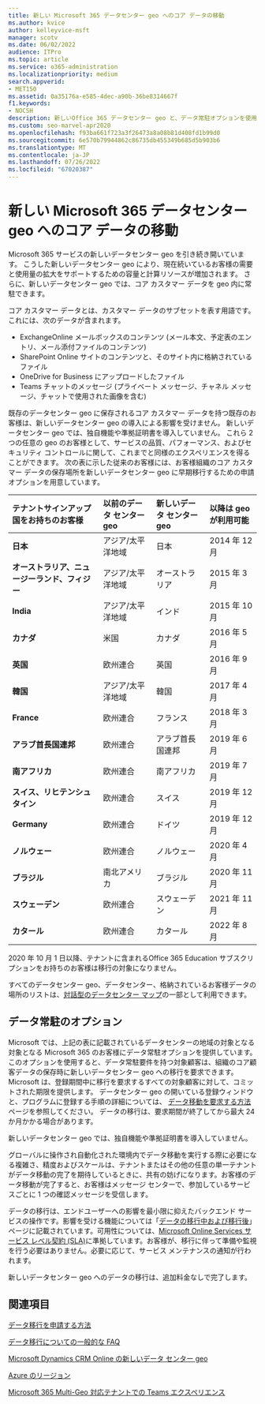 ```yaml
---
title: 新しい Microsoft 365 データセンター geo へのコア データの移動
ms.author: kvice
author: kelleyvice-msft
manager: scotv
ms.date: 06/02/2022
audience: ITPro
ms.topic: article
ms.service: o365-administration
ms.localizationpriority: medium
search.appverid:
- MET150
ms.assetid: 0a35176a-e585-4dec-a90b-36be8314667f
f1.keywords:
- NOCSH
description: 新しいOffice 365 データセンター geo と、データ常駐オプションを使用してコア データの新しい geo への移動を要求する方法について説明します。
ms.custom: seo-marvel-apr2020
ms.openlocfilehash: f93ba661f723a3f26473a8a08b81d408fd1b99d0
ms.sourcegitcommit: 6e570b79944862c86735db455349b685d5b903b6
ms.translationtype: MT
ms.contentlocale: ja-JP
ms.lasthandoff: 07/26/2022
ms.locfileid: "67020387"
---
```

# <a name="moving-core-data-to-new-microsoft-365-datacenter-geos"></a>新しい Microsoft 365 データセンター geo へのコア データの移動

Microsoft 365 サービスの新しいデータセンター geo を引き続き開いています。 こうした新しいデータセンター geo により、現在続いているお客様の需要と使用量の拡大をサポートするための容量と計算リソースが増加されます。 さらに、新しいデータセンター geo では、コア カスタマー データを geo 内に常駐できます。

コア カスタマー データとは、カスタマー データのサブセットを表す用語です。これには、次のデータが含まれます。

- ExchangeOnline メールボックスのコンテンツ (メール本文、予定表のエントリ、メール添付ファイルのコンテンツ)
- SharePoint Online サイトのコンテンツと、そのサイト内に格納されているファイル
- OneDrive for Business にアップロードしたファイル
- Teams チャットのメッセージ (プライベート メッセージ、チャネル メッセージ、チャットで使用された画像を含む)
  
既存のデータセンター geo に保存されるコア カスタマー データを持つ既存のお客様は、新しいデータセンター geo の導入による影響を受けません。 新しいデータセンター geo では、独自機能や準拠証明書を導入していません。 これら 2 つの任意の geo のお客様として、サービスの品質、パフォーマンス、およびセキュリティ コントロールに関して、これまでと同様のエクスペリエンスを得ることができます。 次の表に示した従来のお客様には、お客様組織のコア カスタマー データの保存場所を新しいデータセンター geo に早期移行するための申請オプションを用意しています。
  
| テナントサインアップ国をお持ちのお客様 | 以前のデータ センター geo | 新しいデータ センター geo | 以降は geo が利用可能 |
|:-----|:-----|:-----|:-----|
|**日本**| アジア/太平洋地域 | 日本 | 2014 年 12 月 |
|**オーストラリア、ニュージーランド、フィジー**| アジア/太平洋地域 | オーストラリア | 2015 年 3 月 |
|**India**| アジア/太平洋地域 | インド | 2015 年 10 月 |
|**カナダ**| 米国 | カナダ | 2016 年 5 月 |
|**英国**| 欧州連合 | 英国 | 2016 年 9 月 |
|**韓国**| アジア/太平洋地域 | 韓国 | 2017 年 4 月 |
|**France**| 欧州連合 | フランス | 2018 年 3 月 |
|**アラブ首長国連邦**| 欧州連合 | アラブ首長国連邦 | 2019 年 6 月 |
|**南アフリカ**| 欧州連合 | 南アフリカ | 2019 年 7 月 |
|**スイス、リヒテンシュタイン**| 欧州連合 | スイス | 2019 年 12 月 |
|**Germany**| 欧州連合 | ドイツ | 2019 年 12 月 |
|**ノルウェー**| 欧州連合 | ノルウェー | 2020 年 4 月 |
|**ブラジル**| 南北アメリカ | ブラジル | 2020 年 11 月 |
|**スウェーデン**| 欧州連合 | スウェーデン | 2021 年 11 月 |
|**カタール**| 欧州連合 | カタール | 2022 年 8 月 |

2020 年 10 月 1 日以降、テナントに含まれるOffice 365 Education サブスクリプションをお持ちのお客様は移行の対象になりません。

すべてのデータセンター geo、データセンター、格納されているお客様データの場所のリストは、[対話型のデータセンター マップ](https://office.com/datamaps)の一部として利用できます。
  
## <a name="data-residency-option"></a>データ常駐のオプション

Microsoft では、上記の表に記載されているデータセンターの地域の対象となる対象となる Microsoft 365 のお客様にデータ常駐オプションを提供しています。 このオプションを使用すると、データ常駐要件を持つ対象顧客は、組織のコア顧客データの保存時に新しいデータセンター geo への移行を要求できます。  Microsoft は、登録期間中に移行を要求するすべての対象顧客に対して、コミットされた期限を提供します。  データセンター geo の開いている登録ウィンドウと、プログラムに登録する手順の詳細については、 [データ移動を要求する方法](request-your-data-move.md) ページを参照してください。  データの移行は、要求期間が終了してから最大 24 か月かかる場合があります。

新しいデータセンター geo では、独自機能や準拠証明書を導入していません。

グローバルに操作され自動化された環境内でデータ移動を実行する際に必要になる複雑さ、精度およびスケールは、テナントまたはその他の任意の単一テナントがデータ移動の完了を期待しているときに、共有の妨げになります。お客様のデータ移動が完了すると、お客様はメッセージ センターで、参加しているサービスごとに 1 つの確認メッセージを受信します。

データの移行は、エンドユーザーへの影響を最小限に抑えたバックエンド サービスの操作です。影響を受ける機能については「[データの移行中および移行後](during-and-after-your-data-move.md)」ページに記載されています。可用性については、[Microsoft Online Services サービス レベル契約 (SLA)](https://go.microsoft.com/fwlink/p/?LinkId=523897)に準拠しています。お客様が、移行に伴って準備や監視を行う必要はありません。必要に応じて、サービス メンテナンスの通知が行われます。

新しいデータセンター geo へのデータの移行は、追加料金なしで完了します。

## <a name="related-topics"></a>関連項目

[データ移行を申請する方法](request-your-data-move.md)

[データ移行についての一般的な FAQ](data-move-faq.md)
  
[Microsoft Dynamics CRM Online の新しいデータ センター geo](/power-platform/admin/new-datacenter-regions)
  
[Azure のリージョン](https://azure.microsoft.com/regions/)

[Microsoft 365 Multi-Geo 対応テナントでの Teams エクスペリエンス](/microsoftteams/teams-experience-o365odb-spo-multi-geo)
